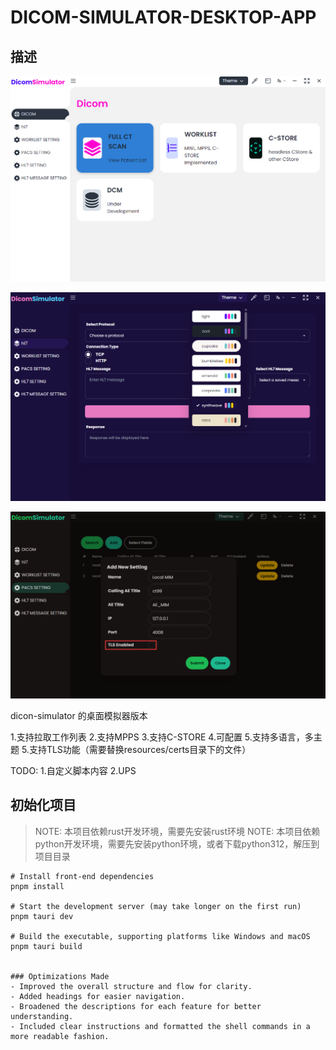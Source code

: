 # DICOM-SIMULATOR-DESKTOP-APP

## 描述

![界面1](./dicom-interface.png)

![界面2](./dicom-simulator.png)

![界面3](./TLS.png)

dicon-simulator 的桌面模拟器版本

1.支持拉取工作列表
2.支持MPPS
3.支持C-STORE
4.可配置
5.支持多语言，多主题
5.支持TLS功能（需要替换resources/certs目录下的文件）

TODO:
1.自定义脚本内容
2.UPS


## 初始化项目

> NOTE: 本项目依赖rust开发环境，需要先安装rust环境
> NOTE: 本项目依赖python开发环境，需要先安装python环境，或者下载python312，解压到项目目录

```shell
# Install front-end dependencies
pnpm install

# Start the development server (may take longer on the first run)
pnpm tauri dev

# Build the executable, supporting platforms like Windows and macOS
pnpm tauri build


### Optimizations Made
- Improved the overall structure and flow for clarity.
- Added headings for easier navigation.
- Broadened the descriptions for each feature for better understanding.
- Included clear instructions and formatted the shell commands in a more readable fashion.
```
